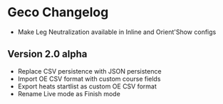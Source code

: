 # Geco Changelog

- Make Leg Neutralization available in Inline and Orient'Show configs

## Version 2.0 alpha

- Replace CSV persistence with JSON persistence
- Import OE CSV format with custom course fields
- Export heats startlist as custom OE CSV format
- Rename Live mode as Finish mode
